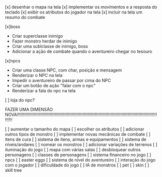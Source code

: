 [x] desenhar o mapa na tela
[x] implementar os movimentos e a resposta do teclado
[x] exibir os atributos do jogador na tela
[x] incluir na tela um resumo do combate

[x]boss
- Criar superclasse inimigo
- Fazer monstro herdar de inimigo
- Criar uma sublclasse de inimigo, boss
- Adicionar a ação de combate quando o aventureiro chegar no tesouro

[x]npcs
- Criar uma classe NPC, com char, posição e mensagem
- Renderizar o NPC na tela
- Impedir o aventureiro de passar por cima do NPC
- Criar um botão de ação "falar com o npc"
- Renderizar a fala do npc na tela

[ ] loja do npc?


FAZER UMA DIMENSÃO NOVA!!!!!!!!!!!!!!!!!!!!!!!!!!!!!!!!!!!!!!!!!!!!!!!!!!!!!!!!!!!!!!!!!!!!!!!!!!!!!!!!!!!!!!!!!!!!!!!!!!!!!!!!!!!!!!!!!!!!!!!!!


[ ] aumentar o tamanho do mapa
[ ] escolher os atributos
[ ] adicionar outros tipos de monstro
[ ] implementar novas mecânicas de combate
[ ] itens de cura
[ ] sistema de itens, armas e equipamentos
[ ] sistema de níveis/andares
[ ] nomear os monstros
[ ] adicionar variações de terrenos
[ ] iluminação do jogo
[ ] mapa com várias salas
[ ] desbloquear outros personagens
[ ] classes de personagens
[ ] sistema financeiro no jogo
[ ] npcs
[ ] easter eggs
[ ] sistema de nível do aventureiro
[ ] interação do jogo com o jogador
[ ] dificuldade do jogo
[ ] IA de monstros
[ ] pet
[ ] skin
[ ] skill tree